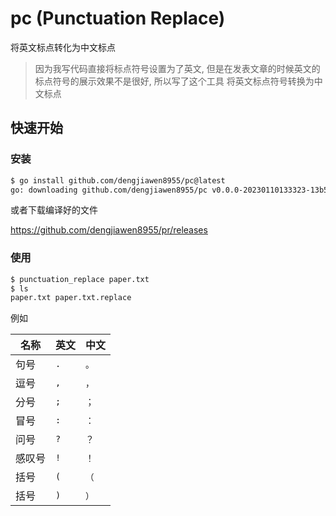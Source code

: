 # pc (Punctuation Replace)

将英文标点转化为中文标点

> 因为我写代码直接将标点符号设置为了英文, 但是在发表文章的时候英文的标点符号的展示效果不是很好, 所以写了这个工具
> 将英文标点符号转换为中文标点

## 快速开始

### 安装

```bash
$ go install github.com/dengjiawen8955/pc@latest
go: downloading github.com/dengjiawen8955/pc v0.0.0-20230110133323-13b5d6a49fb2
```

或者下载编译好的文件

<https://github.com/dengjiawen8955/pr/releases>

### 使用

```bash
$ punctuation_replace paper.txt
$ ls
paper.txt paper.txt.replace
```

例如

|  名称   | 英文  | 中文
|  ----  | ----  | ----  |
| 句号    | `. ` | `。` |
| 逗号    | `, ` | `，` |
| 分号    | `; ` | `；` |
| 冒号    | `: ` | `：` |
| 问号    | `? ` | `？` |
| 感叹号  | `! ` | `！` |
| 括号    | `(` | `（` |
| 括号    | `)` | `）` | 